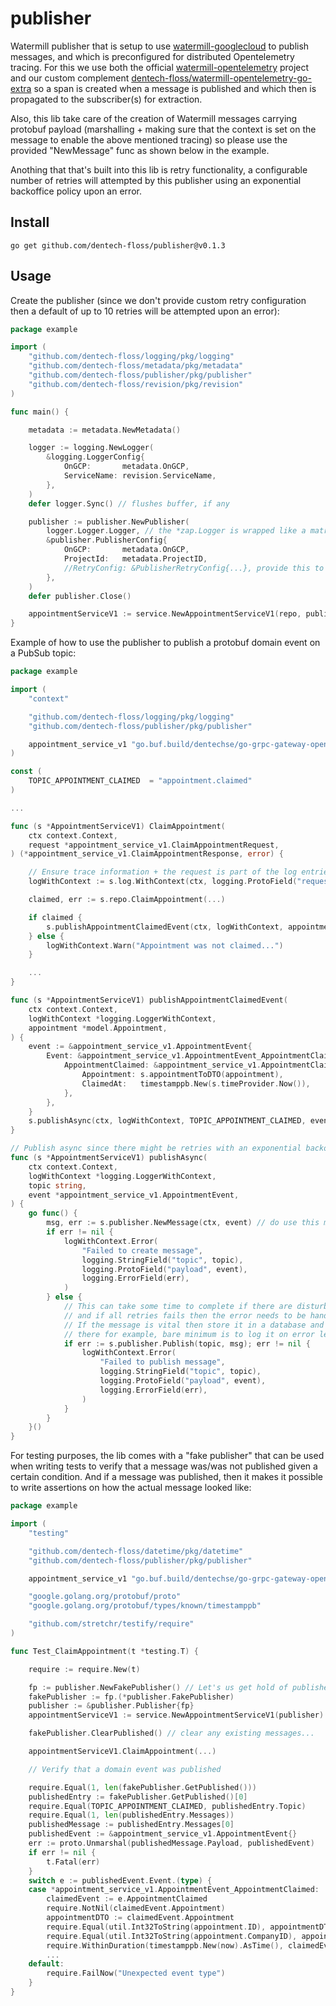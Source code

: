 # publisher

Watermill publisher that is setup to use [watermill-googlecloud](https://github.com/ThreeDotsLabs/watermill-googlecloud) to publish messages, and which is preconfigured for distributed Opentelemetry tracing. For this we use both the official [watermill-opentelemetry](https://github.com/voi-oss/watermill-opentelemetry) project and our custom complement [dentech-floss/watermill-opentelemetry-go-extra](https://github.com/dentech-floss/watermill-opentelemetry-go-extra) so a span is created when a message is published and which then is propagated to the subscriber(s) for extraction.

Also, this lib take care of the creation of Watermill messages carrying protobuf payload (marshalling + making sure that the context is set on the message to enable the above mentioned tracing) so please use the provided "NewMessage" func as shown below in the example. 

Anothing that that's built into this lib is retry functionality, a configurable number of retries will attempted by this publisher using an exponential backoffice policy upon an error.

## Install

```
go get github.com/dentech-floss/publisher@v0.1.3
```

## Usage

Create the publisher (since we don't provide custom retry configuration then a default of up to 10 retries will be attempted upon an error):

```go
package example

import (
    "github.com/dentech-floss/logging/pkg/logging"
    "github.com/dentech-floss/metadata/pkg/metadata"
    "github.com/dentech-floss/publisher/pkg/publisher"
    "github.com/dentech-floss/revision/pkg/revision"
)

func main() {

    metadata := metadata.NewMetadata()

    logger := logging.NewLogger(
        &logging.LoggerConfig{
            OnGCP:       metadata.OnGCP,
            ServiceName: revision.ServiceName,
        },
    )
    defer logger.Sync() // flushes buffer, if any

    publisher := publisher.NewPublisher(
        logger.Logger.Logger, // the *zap.Logger is wrapped like a matryoshka doll :)
        &publisher.PublisherConfig{
            OnGCP:       metadata.OnGCP,
            ProjectId:   metadata.ProjectID,
            //RetryConfig: &PublisherRetryConfig{...}, provide this to customize the retry settings
        },
    )
    defer publisher.Close()

    appointmentServiceV1 := service.NewAppointmentServiceV1(repo, publisher, logger) // inject it
}
```

Example of how to use the publisher to publish a protobuf domain event on a PubSub topic:

```go
package example

import (
    "context"

    "github.com/dentech-floss/logging/pkg/logging"
    "github.com/dentech-floss/publisher/pkg/publisher"

    appointment_service_v1 "go.buf.build/dentechse/go-grpc-gateway-openapiv2/dentechse/service-definitions/api/appointment/v1"
)

const (
    TOPIC_APPOINTMENT_CLAIMED  = "appointment.claimed"
)

...

func (s *AppointmentServiceV1) ClaimAppointment(
    ctx context.Context,
    request *appointment_service_v1.ClaimAppointmentRequest,
) (*appointment_service_v1.ClaimAppointmentResponse, error) {

    // Ensure trace information + the request is part of the log entries
    logWithContext := s.log.WithContext(ctx, logging.ProtoField("request", request))

    claimed, err := s.repo.ClaimAppointment(...)

    if claimed {
        s.publishAppointmentClaimedEvent(ctx, logWithContext, appointment)
    } else {
        logWithContext.Warn("Appointment was not claimed...")
    }

    ...
}

func (s *AppointmentServiceV1) publishAppointmentClaimedEvent(
    ctx context.Context,
    logWithContext *logging.LoggerWithContext,
    appointment *model.Appointment,
) {
    event := &appointment_service_v1.AppointmentEvent{
        Event: &appointment_service_v1.AppointmentEvent_AppointmentClaimed{
            AppointmentClaimed: &appointment_service_v1.AppointmentClaimedEvent{
                Appointment: s.appointmentToDTO(appointment),
                ClaimedAt:   timestamppb.New(s.timeProvider.Now()),
            },
        },
    }
    s.publishAsync(ctx, logWithContext, TOPIC_APPOINTMENT_CLAIMED, event)
}

// Publish async since there might be retries with an exponential backoff.
func (s *AppointmentServiceV1) publishAsync(
    ctx context.Context,
    logWithContext *logging.LoggerWithContext,
    topic string,
    event *appointment_service_v1.AppointmentEvent,
) {
    go func() {
        msg, err := s.publisher.NewMessage(ctx, event) // do use this method!
        if err != nil {
            logWithContext.Error(
                "Failed to create message",
                logging.StringField("topic", topic),
                logging.ProtoField("payload", event),
                logging.ErrorField(err),
            )
        } else {
            // This can take some time to complete if there are disturbances/retries,
            // and if all retries fails then the error needs to be handled accordingly.
            // If the message is vital then store it in a database and retry it from
            // there for example, bare minimum is to log it on error level at least.
            if err := s.publisher.Publish(topic, msg); err != nil {
                logWithContext.Error(
                    "Failed to publish message",
                    logging.StringField("topic", topic),
                    logging.ProtoField("payload", event),
                    logging.ErrorField(err),
                )
            }
        }
    }()
}
```

For testing purposes, the lib comes with a "fake publisher" that can be used when writing tests to verify that a message was/was not published given a certain condition. And if a message was published, then it makes it possible to write assertions on how the actual message looked like:

```go
package example

import (
    "testing"

    "github.com/dentech-floss/datetime/pkg/datetime"
    "github.com/dentech-floss/publisher/pkg/publisher"

    appointment_service_v1 "go.buf.build/dentechse/go-grpc-gateway-openapiv2/dentechse/service-definitions/api/appointment/v1"

    "google.golang.org/protobuf/proto"
    "google.golang.org/protobuf/types/known/timestamppb"

    "github.com/stretchr/testify/require"
)

func Test_ClaimAppointment(t *testing.T) {

    require := require.New(t)

    fp := publisher.NewFakePublisher() // Let's us get hold of published messages
    fakePublisher := fp.(*publisher.FakePublisher)
    publisher := &publisher.Publisher{fp}
    appointmentServiceV1 := service.NewAppointmentServiceV1(publisher) // inject it

    fakePublisher.ClearPublished() // clear any existing messages...

    appointmentServiceV1.ClaimAppointment(...)

    // Verify that a domain event was published

    require.Equal(1, len(fakePublisher.GetPublished()))
    publishedEntry := fakePublisher.GetPublished()[0]
    require.Equal(TOPIC_APPOINTMENT_CLAIMED, publishedEntry.Topic)
    require.Equal(1, len(publishedEntry.Messages))
    publishedMessage := publishedEntry.Messages[0]
    publishedEvent := &appointment_service_v1.AppointmentEvent{}
    err := proto.Unmarshal(publishedMessage.Payload, publishedEvent)
    if err != nil {
        t.Fatal(err)
    }
    switch e := publishedEvent.Event.(type) {
    case *appointment_service_v1.AppointmentEvent_AppointmentClaimed:
        claimedEvent := e.AppointmentClaimed
        require.NotNil(claimedEvent.Appointment)
        appointmentDTO := claimedEvent.Appointment
        require.Equal(util.Int32ToString(appointment.ID), appointmentDTO.Id)
        require.Equal(util.Int32ToString(appointment.CompanyID), appointmentDTO.ClinicId)
        require.WithinDuration(timestamppb.New(now).AsTime(), claimedEvent.ClaimedAt.AsTime(), 0)
        ...
    default:
        require.FailNow("Unexpected event type")
    }
}

```
